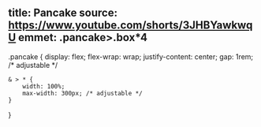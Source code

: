 title: Pancake
source: https://www.youtube.com/shorts/3JHBYawkwqU
emmet: .pancake>.box*4
---
.pancake {
    display: flex;
    flex-wrap: wrap;
    justify-content: center;
    gap: 1rem; /* adjustable */

    & > * {
        width: 100%;
        max-width: 300px; /* adjustable */
    }
}